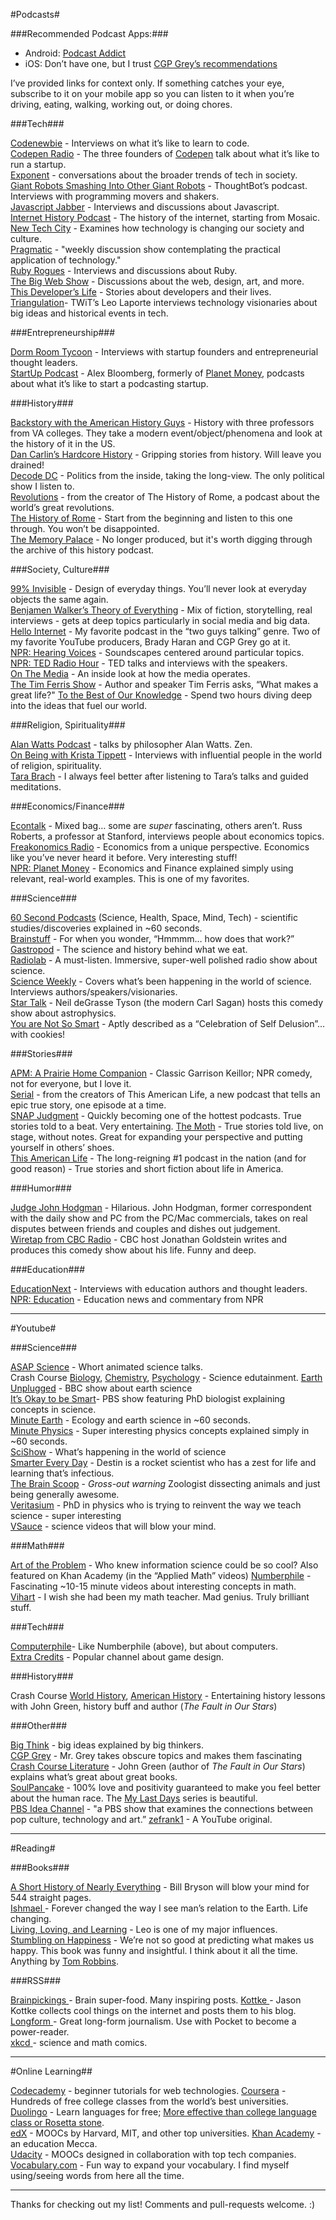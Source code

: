 #Podcasts#

###Recommended Podcast Apps:###

- Android: [Podcast Addict](https://play.google.com/store/apps/details?id=com.bambuna.podcastaddict&hl=en)
- iOS: Don’t have one, but I trust [CGP Grey’s recommendations](http://www.cgpgrey.com/blog/recommended-podcast-apps)

I’ve provided links for context only. If something catches your eye, subscribe to it on your mobile app so you can listen to it when you’re driving, eating, walking, working out, or doing chores.

###Tech###

[Codenewbie](http://www.codenewbie.org/podcast) - Interviews on what it’s like to learn to code.  
[Codepen Radio](http://blog.codepen.io/radio/) - The three founders of [Codepen](http://codepen.io) talk about what it’s like to run a startup.  
[Exponent](http://exponent.fm/) - conversations about the broader trends of tech in society.  
[Giant Robots Smashing Into Other Giant Robots](http://giantrobots.fm/) - ThoughtBot’s podcast. Interviews with programming movers and shakers.  
[Javascript Jabber](http://devchat.tv/js-jabber/) - Interviews and discussions about Javascript.  
[Internet History Podcast](http://www.internethistorypodcast.com/) - The history of the internet, starting from Mosaic.  
[New Tech City](http://www.wnyc.org/shows/newtechcity/) - Examines how technology is changing our society and culture.  
[Pragmatic](http://techdistortion.com/podcasts/pragmatic) - "weekly discussion show contemplating the practical application of technology."  
[Ruby Rogues](http://rubyrogues.com/) - Interviews and discussions about Ruby.  
[The Big Web Show](http://5by5.tv/bigwebshow) - Discussions about the web, design, art, and more.  
[This Developer’s Life](http://thisdeveloperslife.com/) - Stories about developers and their lives.
[Triangulation](https://www.google.com/url?sa=t&amp;rct=j&amp;q=&amp;esrc=s&amp;source=web&amp;cd=2&amp;cad=rja&amp;uact=8&amp;ved=0CDMQFjAB&amp;url=http%3A%2F%2Ftwit.tv%2Ftri&amp;ei=Ew0YU7mMOMT1qwHh5oHIBw&amp;usg=AFQjCNENurn0KzFCVuO404lF-RwV26MWkg&amp;sig2=yOXK7bnWJBVduaiYmWeokQ&amp;bvm=bv.62577051,d.aWM)- TWiT’s Leo Laporte interviews technology visionaries about big ideas and historical events in tech.  

###Entrepreneurship###

[Dorm Room Tycoon](http://drt.fm/) - Interviews with startup founders and entrepreneurial thought leaders.  
[StartUp Podcast](http://hearstartup.com/) - Alex Bloomberg, formerly of [Planet Money](http://www.npr.org/blogs/money/), podcasts about what it’s like to start a podcasting startup.  

###History###

[Backstory with the American History Guys](http://backstoryradio.org/%20/t%20_blank) - History with three professors from VA colleges. They take a modern event/object/phenomena and look at the history of it in the US.  
[Dan Carlin’s Hardcore History](http://www.dancarlin.com/disp.php/hharchive) - Gripping stories from history. Will leave you drained!  
[Decode DC](http://www.decodedc.com/) - Politics from the inside, taking the long-view. The only political show I listen to.  
[Revolutions](http://www.revolutionspodcast.com/) - from the creator of The History of Rome, a podcast about the world’s great revolutions.  
[The History of Rome](http://thehistoryofrome.typepad.com/%20/t%20_blank) - Start from the beginning and listen to this one through. You won’t be disappointed.  
[The Memory Palace](http://thememorypalace.us/) - No longer produced, but it's worth digging through the archive of this history podcast.

###Society, Culture###

[99% Invisible](http://99percentinvisible.org/%20/t%20_blank) - Design of everyday things. You’ll never look at everyday objects the same again.  
[Benjamen Walker’s Theory of Everything](http://toe.prx.org/) - Mix of fiction, storytelling, real interviews - gets at deep topics particularly in social media and big data.  
[Hello Internet](http://www.hellointernet.fm/) - My favorite podcast in the “two guys talking” genre. Two of my favorite YouTube producers, Brady Haran and CGP Grey go at it.  
[NPR: Hearing Voices](http://hearingvoices.com/%20/t%20_blank) - Soundscapes centered around particular topics.  
[NPR: TED Radio Hour](http://www.npr.org/programs/ted-radio-hour/%20/t%20_blank) - TED talks and interviews with the speakers.  
[On The Media](http://www.onthemedia.org/) - An inside look at how the media operates.  
[The Tim Ferris Show](http://fourhourworkweek.com/podcast/) - Author and speaker Tim Ferris asks, “What makes a great life?"
[To the Best of Our Knowledge](http://www.ttbook.org/) - Spend two hours diving deep into the ideas that fuel our world.  

###Religion, Spirituality###

[Alan Watts Podcast](http://www.alanwattspodcast.com/) - talks by philosopher Alan Watts. Zen.  
[On Being with Krista Tippett](http://www.onbeing.org/%20/t%20_blank) - Interviews with influential people in the world of religion, spirituality.  
[Tara Brach](http://www.tarabrach.com/audiodharma.html) - I always feel better after listening to Tara’s talks and guided meditations.

###Economics/Finance###

[Econtalk](http://www.econtalk.org/) - Mixed bag… some are _super_ fascinating, others aren’t. Russ Roberts, a professor at Stanford, interviews people about economics topics.
[Freakonomics Radio](http://www.freakonomics.com/tag/freakonomics-podcast/%20/t%20_blank) - Economics from a unique perspective. Economics like you’ve never heard it before. Very interesting stuff!  
[NPR: Planet Money](http://www.npr.org/blogs/money/) - Economics and Finance explained simply using relevant, real-world examples. This is one of my favorites.  

###Science###

[60 Second Podcasts](http://www.scientificamerican.com/podcast/%20/t%20_blank) (Science, Health, Space, Mind, Tech) - scientific studies/discoveries explained in ~60 seconds.  
[Brainstuff](http://entertainment.howstuffworks.com/hsw-shows/brain-stuff-podcast.htm%20/t%20_blank) - For when you wonder, “Hmmmm… how does that work?”  
[Gastropod](http://gastropod.com/) - The science and history behind what we eat.  
[Radiolab](http://www.radiolab.org/%20/t%20_blank) - A must-listen. Immersive, super-well polished radio show about science.  
[Science Weekly](http://www.guardian.co.uk/science/series/science%20/t%20_blank) - Covers what’s been happening in the world of science. Interviews authors/speakers/visionaries.  
[Star Talk](http://www.startalkradio.net/) - Neil deGrasse Tyson (the modern Carl Sagan) hosts this comedy show about astrophysics.  
[You are Not So Smart](http://youarenotsosmart.com/podcast/) - Aptly described as a “Celebration of Self Delusion”... with cookies!

###Stories###

[APM: A Prairie Home Companion](http://prairiehome.publicradio.org/%20/t%20_blank) - Classic Garrison Keillor; NPR comedy, not for everyone, but I love it.  
[Serial](http://serialpodcast.org/) - from the creators of This American Life, a new podcast that tells an epic true story, one episode at a time.  
[SNAP Judgment](http://snapjudgment.org/) - Quickly becoming one of the hottest podcasts. True stories told to a beat. Very entertaining.
[The Moth](http://themoth.org/%20/t%20_blank) - True stories told live, on stage, without notes. Great for expanding your perspective and putting yourself in others’ shoes.  
[This American Life](http://www.thisamericanlife.org/%20/t%20_blank) - The long-reigning #1 podcast in the nation (and for good reason) - True stories and short fiction about life in America.  

###Humor###

[Judge John Hodgman](http://www.maximumfun.org/shows/judge-john-hodgman%20/t%20_blank) - Hilarious. John Hodgman, former correspondent with the daily show and PC from the PC/Mac commercials, takes on real disputes between friends and couples and dishes out judgement.  
[Wiretap from CBC Radio](http://www.cbc.ca/wiretap/%20/t%20_blank) - CBC host Jonathan Goldstein writes and produces this comedy show about his life. Funny and deep.

###Education###

[EducationNext](http://educationnext.org/multimedia/#podcast) - Interviews with education authors and thought leaders.  
[NPR: Education](http://www.npr.org/sections/education/) - Education news and commentary from NPR

<hr>

#Youtube#

###Science###

[ASAP Science](http://www.youtube.com/user/AsapSCIENCE%20/t%20_blank) - Whort animated science talks.  
Crash Course [Biology](https://www.youtube.com/playlist?list=PL3EED4C1D684D3ADF), [Chemistry](https://www.youtube.com/playlist?list=PL8dPuuaLjXtPHzzYuWy6fYEaX9mQQ8oGr), [Psychology](https://www.youtube.com/playlist?list=PL8dPuuaLjXtOPRKzVLY0jJY-uHOH9KVU6) - Science edutainment.
[Earth Unplugged](http://www.youtube.com/earthunplugged%20/t%20_blank) - BBC show about earth science  
[It’s Okay to be Smart](https://www.youtube.com/user/itsokaytobesmart/featured)- PBS show featuring PhD biologist explaining concepts in science.  
[Minute Earth](http://www.youtube.com/channel/UCeiYXex_fwgYDonaTcSIk6w) - Ecology and earth science in ~60 seconds.  
[Minute Physics](http://www.youtube.com/user/minutephysics?feature=results_main%20/t%20_blank) - Super interesting physics concepts explained simply in ~60 seconds.  
[SciShow](http://www.youtube.com/user/scishow%20/t%20_blank) - What’s happening in the world of science  
[Smarter Every Day](http://www.youtube.com/user/destinws2%20/t%20_blank) - Destin is a rocket scientist who has a zest for life and learning that’s infectious.  
[The Brain Scoop](http://www.youtube.com/channel/UCkyfHZ6bY2TjqbJhiH8Y2QQ%20/t%20_blank) - *Gross-out warning* Zoologist dissecting animals and just being generally awesome.  
[Veritasium](http://www.youtube.com/veritasium%20/t%20_blank) - PhD in physics who is trying to reinvent the way we teach science - super interesting  
[VSauce](http://www.youtube.com/user/vsauce?feature=results_main%20/t%20_blank) - science videos that will blow your mind.  

###Math###

[Art of the Problem](http://www.youtube.com/channel/UCotwjyJnb-4KW7bmsOoLfkg%20/t%20_blank) - Who knew information science could be so cool? Also featured on Khan Academy (in the “Applied Math” videos)
[Numberphile](http://www.youtube.com/user/numberphile%20/t%20_blank) - Fascinating ~10-15 minute videos about interesting concepts in math.  
[Vihart](http://www.youtube.com/user/Vihart%20/t%20_blank) - I wish she had been my math teacher. Mad genius. Truly brilliant stuff.  

###Tech###

[Computerphile](https://www.youtube.com/channel/UC9-y-6csu5WGm29I7JiwpnA)- Like Numberphile (above), but about computers.  
[Extra Credits](https://www.youtube.com/channel/UCCODtTcd5M1JavPCOr_Uydg) - Popular channel about game design.

###History###

Crash Course [World History](https://www.youtube.com/playlist?list=PLBDA2E52FB1EF80C9), [American History](https://www.youtube.com/playlist?list=PL8dPuuaLjXtMwmepBjTSG593eG7ObzO7s) - Entertaining history lessons with John Green, history buff and author (_The Fault in Our Stars_)

###Other###

[Big Think](http://www.youtube.com/channel/UCvQECJukTDE2i6aCoMnS-Vg) - big ideas explained by big thinkers.  
[CGP Grey](http://www.youtube.com/user/cgpgrey?feature=results_main%20/t%20_blank) - Mr. Grey takes obscure topics and makes them fascinating  
[Crash Course Literature](https://www.youtube.com/playlist?list=PL8dPuuaLjXtOeEc9ME62zTfqc0h6Pe8vb) - John Green (author of _The Fault in Our Stars_) explains what’s great about great books.  
[SoulPancake](http://www.youtube.com/user/soulpancake?feature=watch%20/t%20_blank) - 100% love and positivity guaranteed to make you feel better about the human race. The [My Last Days](https://www.youtube.com/playlist?list=PLzvRx_johoA8ITQgxBpeJTaDUhhIB7bfX) series is beautiful.  
[PBS Idea Channel](https://www.youtube.com/channel/UC3LqW4ijMoENQ2Wv17ZrFJA) - "a PBS show that examines the connections between pop culture, technology and art.”
[zefrank1](http://www.youtube.com/channel/UCVpankR4HtoAVtYnFDUieYA) - A YouTube original.  

<hr>

#Reading#

###Books###

[A Short History of Nearly Everything](http://www.amazon.com/Short-History-Nearly-Everything/dp/076790818X/ref=sr_1_1?s=books&amp;ie=UTF8&amp;qid=1394085733&amp;sr=1-1&amp;keywords=a+short+history+of+nearly+everything) - Bill Bryson will blow your mind for 544 straight pages.  
[Ishmael](http://www.amazon.com/Ishmael-Adventure-Spirit-Daniel-Quinn/dp/0553375407/ref=sr_1_1?s=books&amp;ie=UTF8&amp;qid=1394085661&amp;sr=1-1&amp;keywords=ishmael)[ ](http://www.amazon.com/Ishmael-Adventure-Spirit-Daniel-Quinn/dp/0553375407/ref=sr_1_1?s=books&amp;ie=UTF8&amp;qid=1394085661&amp;sr=1-1&amp;keywords=ishmael)- Forever changed the way I see man’s relation to the Earth. Life changing.  
[Living, Loving, and Learning](http://www.amazon.com/Living-Loving-Learning-Leo-Buscaglia/dp/0449901815/ref=sr_1_1?s=books&amp;ie=UTF8&amp;qid=1394085676&amp;sr=1-1&amp;keywords=living+loving+and+learning) - Leo is one of my major influences.  
[Stumbling on Happiness](http://www.amazon.com/Stumbling-Happiness-Daniel-Gilbert/dp/1400077427/ref=sr_1_1?s=books&amp;ie=UTF8&amp;qid=1394085691&amp;sr=1-1&amp;keywords=stumbling+on+happiness) - We’re not so good at predicting what makes us happy. This book was funny and insightful. I think about it all the time.  
Anything by [Tom Robbins](http://www.amazon.com/Tom-Robbins/e/B000APVAHM).

###RSS###

[Brainpickings ](https://www.google.com/url?sa=t&amp;rct=j&amp;q=&amp;esrc=s&amp;source=web&amp;cd=1&amp;cad=rja&amp;uact=8&amp;sqi=2&amp;ved=0CCgQFjAA&amp;url=http%3A%2F%2Fwww.brainpickings.org%2F&amp;ei=lQ8YU4OnOYWzqgGD74HQBA&amp;usg=AFQjCNFKaHFb1x6h1pzdkB195jHgF1zU9A&amp;sig2=4kXicFf8XrYx2mvKMv_jTg&amp;bvm=bv.62577051,d.aWM)- Brain super-food. Many inspiring posts.
[Kottke ](https://www.google.com/url?sa=t&amp;rct=j&amp;q=&amp;esrc=s&amp;source=web&amp;cd=1&amp;cad=rja&amp;uact=8&amp;ved=0CCoQFjAA&amp;url=http%3A%2F%2Fkottke.org%2F&amp;ei=gg8YU-_IC87MqAHEnIGQDQ&amp;usg=AFQjCNHcT_rFwvOaKX8PmPYkF1WEgkEk1A&amp;sig2=LvXYahpA-3vtojyUAofrmw&amp;bvm=bv.62577051,d.aWM)- Jason Kottke collects cool things on the internet and posts them to his blog.  
[Longform ](https://www.google.com/url?sa=t&amp;rct=j&amp;q=&amp;esrc=s&amp;source=web&amp;cd=1&amp;cad=rja&amp;uact=8&amp;ved=0CCgQFjAA&amp;url=http%3A%2F%2Flongform.org%2F&amp;ei=oA8YU_KbBMfJqQHbs4C4Bw&amp;usg=AFQjCNF26gVidsxKIcgIbNm0yJ4qb5-Nlg&amp;sig2=4316lRTElI14YzIgRc9rTA&amp;bvm=bv.62577051,d.aWM)- Great long-form journalism. Use with Pocket to become a power-reader.  
[xkcd](https://www.google.com/url?sa=t&amp;rct=j&amp;q=&amp;esrc=s&amp;source=web&amp;cd=1&amp;cad=rja&amp;uact=8&amp;sqi=2&amp;ved=0CCgQFjAA&amp;url=http%3A%2F%2Fxkcd.com%2F&amp;ei=qA8YU8bPLpKxqQGGw4D4Dg&amp;usg=AFQjCNFDXrX3H2MQFcuC7XN2wLJDnI9lBw&amp;sig2=h5BNsyXyFrUI7bFwNhBpGw&amp;bvm=bv.62577051,d.aWM)[ ](https://www.google.com/url?sa=t&amp;rct=j&amp;q=&amp;esrc=s&amp;source=web&amp;cd=1&amp;cad=rja&amp;uact=8&amp;sqi=2&amp;ved=0CCgQFjAA&amp;url=http%3A%2F%2Fxkcd.com%2F&amp;ei=qA8YU8bPLpKxqQGGw4D4Dg&amp;usg=AFQjCNFDXrX3H2MQFcuC7XN2wLJDnI9lBw&amp;sig2=h5BNsyXyFrUI7bFwNhBpGw&amp;bvm=bv.62577051,d.aWM)- science and math comics.

<hr>
#Online Learning##

[Codecademy](http://www.codecademy.com/learn) - beginner tutorials for web technologies.
[Coursera](https://www.coursera.org/) - Hundreds of free college classes from the world’s best universities.  
[Duolingo](http://www.duolingo.com/) - Learn languages for free; [More effective than college language class or Rosetta stone](https://www.duolingo.com/comment/138340).  
[edX](https://www.edx.org/) - MOOCs by Harvard, MIT, and other top universities.
[Khan Academy](https://www.khanacademy.org/science/core-finance) - an education Mecca.  
[Udacity](https://www.udacity.com/) - MOOCs designed in collaboration with top tech companies.  
[Vocabulary.com](http://www.vocabulary.com/) - Fun way to expand your vocabulary. I find myself using/seeing words from here all the time.

<hr>
Thanks for checking out my list! Comments and pull-requests welcome. :)
